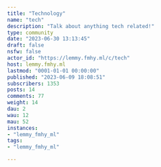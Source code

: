 ```yaml
---
title: "Technology" 
name: "tech"
description: "Talk about anything tech related!"
type: community
date: "2023-06-30 13:13:45"
draft: false
nsfw: false
actor_id: "https://lemmy.fmhy.ml/c/tech"
host: lemmy.fmhy.ml
lastmod: "0001-01-01 00:00:00"
published: "2023-06-09 18:08:51"
subscribers: 1353
posts: 14
comments: 77
weight: 14
dau: 2
wau: 12
mau: 52
instances:
- "lemmy_fmhy_ml"
tags: 
- "lemmy_fmhy_ml"

---
```


